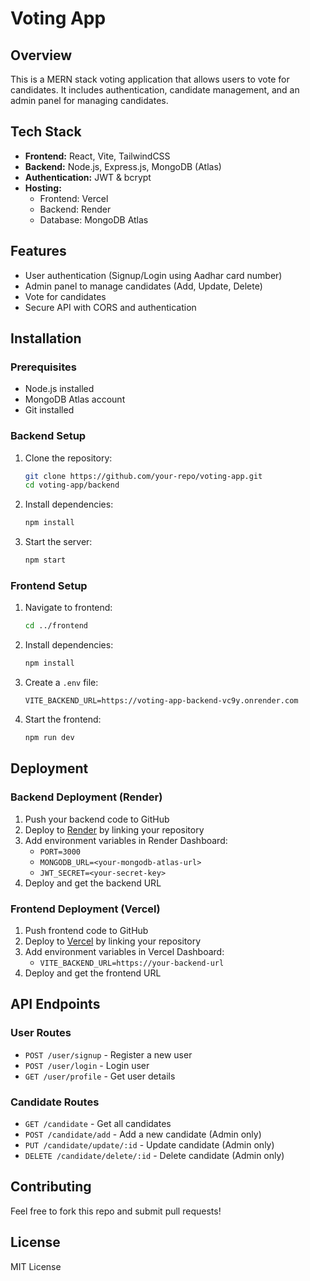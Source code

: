 # Voting App

## Overview
This is a MERN stack voting application that allows users to vote for candidates. It includes authentication, candidate management, and an admin panel for managing candidates.

## Tech Stack
- **Frontend:** React, Vite, TailwindCSS
- **Backend:** Node.js, Express.js, MongoDB (Atlas)
- **Authentication:** JWT & bcrypt
- **Hosting:**
  - Frontend: Vercel
  - Backend: Render
  - Database: MongoDB Atlas

## Features
- User authentication (Signup/Login using Aadhar card number)
- Admin panel to manage candidates (Add, Update, Delete)
- Vote for candidates
- Secure API with CORS and authentication

## Installation

### Prerequisites
- Node.js installed
- MongoDB Atlas account
- Git installed

### Backend Setup
1. Clone the repository:
   ```bash
   git clone https://github.com/your-repo/voting-app.git
   cd voting-app/backend
   ```
2. Install dependencies:
   ```bash
   npm install
   ```
     
3. Start the server:
   ```bash
   npm start
   ```

### Frontend Setup
1. Navigate to frontend:
   ```bash
   cd ../frontend
   ```
2. Install dependencies:
   ```bash
   npm install
   ```
3. Create a `.env` file:
   ```env
   VITE_BACKEND_URL=https://voting-app-backend-vc9y.onrender.com
   ```
4. Start the frontend:
   ```bash
   npm run dev
   ```

## Deployment
### Backend Deployment (Render)
1. Push your backend code to GitHub
2. Deploy to [Render](https://render.com/) by linking your repository
3. Add environment variables in Render Dashboard:
   - `PORT=3000`
   - `MONGODB_URL=<your-mongodb-atlas-url>`
   - `JWT_SECRET=<your-secret-key>`
4. Deploy and get the backend URL

### Frontend Deployment (Vercel)
1. Push frontend code to GitHub
2. Deploy to [Vercel](https://vercel.com/) by linking your repository
3. Add environment variables in Vercel Dashboard:
   - `VITE_BACKEND_URL=https://your-backend-url`
4. Deploy and get the frontend URL

## API Endpoints
### User Routes
- `POST /user/signup` - Register a new user
- `POST /user/login` - Login user
- `GET /user/profile` - Get user details

### Candidate Routes
- `GET /candidate` - Get all candidates
- `POST /candidate/add` - Add a new candidate (Admin only)
- `PUT /candidate/update/:id` - Update candidate (Admin only)
- `DELETE /candidate/delete/:id` - Delete candidate (Admin only)

## Contributing
Feel free to fork this repo and submit pull requests!

## License
MIT License

